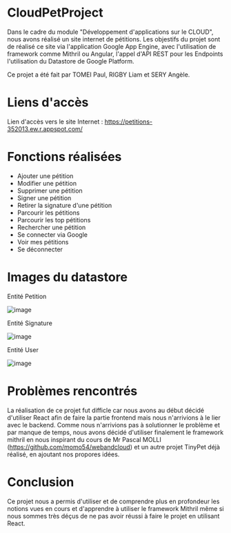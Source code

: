 # CloudPetProject
Dans le cadre du module "Développement d'applications sur le CLOUD", nous avons réalisé un site internet de pétitions. 
Les objestifs du projet sont de réalisé ce site via l'application Google App Engine, avec l'utilisation de framework comme Mithril ou Angular, l'appel d'API REST pour les Endpoints l'utilisation du Datastore de Google Platform.

Ce projet a été fait par TOMEI Paul, RIGBY Liam et SERY Angèle.

# Liens d'accès
Lien d'accès vers le site Internet : https://petitions-352013.ew.r.appspot.com/

# Fonctions réalisées
- Ajouter une pétition
- Modifier une pétition
- Supprimer une pétition
- Signer une pétition
- Retirer la signature d'une pétition
- Parcourir les pétitions
- Parcourir les top pétitions
- Rechercher une pétition
- Se connecter via Google
- Voir mes pétitions
- Se déconnecter

# Images du datastore
Entité Petition

![image](https://user-images.githubusercontent.com/77157131/170880012-924fbf57-bacb-4eed-b085-924049c37d08.png)

Entité Signature

![image](https://user-images.githubusercontent.com/77157131/170880027-3b78f7ed-84ec-4634-ac87-b1352932b90b.png)

Entité User

![image](https://user-images.githubusercontent.com/77157131/170880043-85b63ff2-6060-4f60-bb97-224901786d09.png)


# Problèmes rencontrés
La réalisation de ce projet fut difficle car nous avons au début décidé d'utiliser React afin de faire la partie frontend mais nous n'arrivions à le lier avec le backend. Comme nous n'arrivions pas à solutionner le problème et par manque de temps, nous avons décidé d'utiliser finalement le framework mithril en nous inspirant du cours de Mr Pascal MOLLI (https://github.com/momo54/webandcloud) et un autre projet TinyPet déjà réalisé, en ajoutant nos propores idées.

# Conclusion
Ce projet nous a permis d'utiliser et de comprendre plus en profondeur les notions vues en cours et d'apprendre à utiliser le framework Mithril même si nous sommes très déçus de ne pas avoir réussi à faire le projet en utilisant React.

